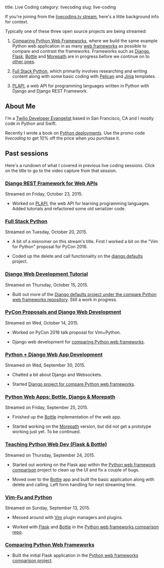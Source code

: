 title: Live Coding
category: livecoding
slug: live-coding


If you're joining from the 
[livecoding.tv stream](https://livecoding.tv/mattmakai), here's a little 
background info for context.

Typically one of these three open source projects are being streamed:

1. [Comparing Python Web Frameworks](https://github.com/makaimc/compare-python-web-frameworks), 
   where we build the same example Python web application in as many 
   [web frameworks](http://www.fullstackpython.com/web-frameworks.html) as
   possible to compare and contrast the frameworks. Frameworks
   such as [Django](http://www.fullstackpython.com/django.html), 
   [Flask](http://www.fullstackpython.com/flask.html),
   [Bottle](http://www.fullstackpython.com/bottle.html) and
   [Morepath](http://www.fullstackpython.com/morepath.html) are in progress
   before we continue on to
   [other ones](http://www.fullstackpython.com/other-web-frameworks.html).

1. [Full Stack Python](http://www.fullstackpython.com/), which primarily 
   involves researching and writing content along with some basic coding
   with [Pelican](http://blog.getpelican.com/) and 
   [Jinja](http://jinja.pocoo.org/docs/dev/) templates.
   
1. [PLAPI](https://github.com/makaimc/plapi), a web API for programming
   languages written in Python with Django and Django REST Framework.


## About Me
I'm a 
[Twilio Developer Evangelist](https://www.twilio.com/blog/2014/02/introducing-developer-evangelist-matt-makai.html) 
based in San Francisco, CA and I mostly code in Python and Swift.

Recently I wrote a book on [Python deployments](http://www.deploypython.com/). 
Use the promo code *livecoding* to get 10% off the price when you purchase
it.


## Past sessions
Here's a rundown of what I covered in previous live coding sessions. Click on the
title to go to the video capture from that session.


### [Django REST Framework for Web APIs](https://www.livecoding.tv/video/django-rest-framework-for-web-apis/)
Streamed on Friday, October 23, 2015.

* Worked on [PLAPI](https://github.com/makaimc/plapi), the web API for 
  learning programming languages. Added tutorials and refactored some
  old serializer code.



### [Full Stack Python](https://www.livecoding.tv/video/full-stack-python/)
Streamed on Tuesday, October 20, 2015.

* A bit of a misnomer on this stream's title. First I worked a bit on the "Vim for 
  Python" proposal for PyCon 2016.

* Coded up the delete and call functionality on the 
  [django defaults](https://github.com/makaimc/compare-python-web-frameworks/tree/master/django_defaults)
  project.



### [Django Web Development Tutorial](https://www.livecoding.tv/video/django-web-development-tutorial-2/)
Streamed on Thursday, October 15, 2015.

* Built out more of the 
  [Django defaults project under the compare Python web frameworks repository](https://github.com/makaimc/compare-python-web-frameworks/tree/master/django_defaults). 
  Still a work in progress.



### [PyCon Proposals and Django Web Development](https://www.livecoding.tv/video/pycon-proposals-and-django-web-development/)
Streamed on Wed, October 14, 2015.

* Worked on PyCon 2016 talk proposal for Vim+Python.

* Django web development for [comparing Python web frameworks](https://github.com/makaimc/compare-python-web-frameworks).



### [Python + Django Web App Development](https://www.livecoding.tv/video/python-django-web-app-development/)
Streamed on Wed, September 30, 2015.

* Chatted a bit about Django and Websockets.

* Started [Django project for compare Python web frameworks](https://github.com/makaimc/compare-python-web-frameworks/tree/master/django_defaults).



### [Python Web Apps: Bottle, Django & Morepath](https://www.livecoding.tv/video/python-web-apps-bottle-django-morepath/)
Streamed on Friday, September 25, 2015.

* Finished up the 
  [Bottle](https://github.com/makaimc/compare-python-web-frameworks/tree/master/bottle_sqlalchemy)
  implementation of the web app.

* Started working on the 
  [Morepath](https://github.com/makaimc/compare-python-web-frameworks/tree/master/morepath_sqlalchemy)
  version, but did not get a prototype working just yet. To be continued.


### [Teaching Python Web Dev (Flask & Bottle)](https://www.livecoding.tv/video/teaching-python-web-dev-flask-bottle/)
Streamed on Thursday, September 24, 2015. 

* Started out working on the Flask app within the
  [Python web framework comparison](https://github.com/makaimc/compare-python-web-frameworks)
  project to clean up the UI and fix a couple of bugs.

* Moved over to the 
  [Bottle](https://github.com/makaimc/compare-python-web-frameworks/tree/master/bottle_sqlalchemy)
  app and built the basic application along with delete and calling. Left
  form handling for next streaming time.


### [Vim-Fu and Python](https://www.livecoding.tv/video/vim-fu-and-python/)
Streamed on Sunday, September 13, 2015.

* Messed around with [Vim](http://www.fullstackpython.com/vim.html) plugin
  managers and plugins.

* Worked with [Flask](http://www.fullstackpython.com/flask.html) and 
  [Bottle](http://www.fullstackpython.com/bottle.html) in the
  [Python web frameworks comparison repo](https://github.com/makaimc/compare-python-web-frameworks).


### [Comparing Python Web Frameworks](https://www.livecoding.tv/video/comparing-python-web-frameworks-5/)

* Built the initial Flask application in the
  [Python web frameworks comparison project](https://github.com/makaimc/compare-python-web-frameworks).
